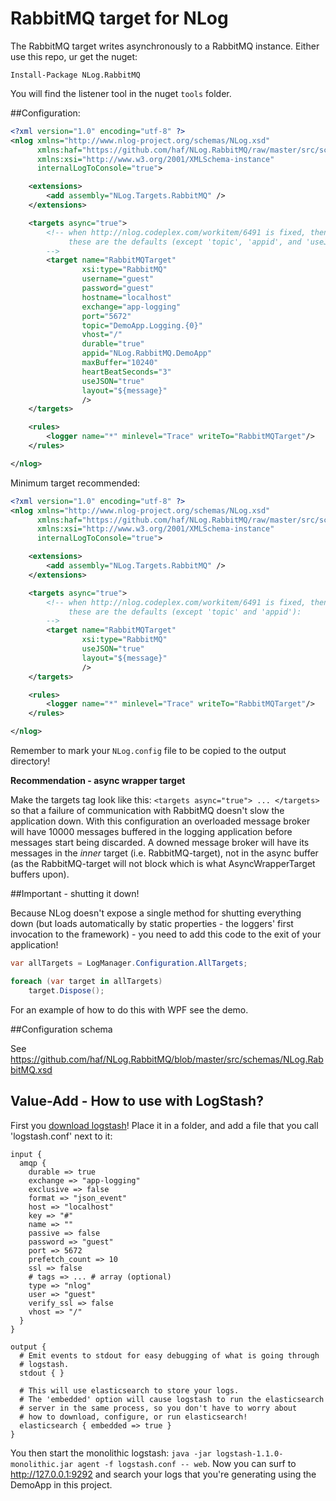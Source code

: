 # RabbitMQ target for NLog

The RabbitMQ target writes asynchronously to a RabbitMQ instance. Either use this repo, ur get the nuget:

`Install-Package NLog.RabbitMQ`

You will find the listener tool in the nuget `tools` folder.

##Configuration:

```xml
<?xml version="1.0" encoding="utf-8" ?>
<nlog xmlns="http://www.nlog-project.org/schemas/NLog.xsd"
	  xmlns:haf="https://github.com/haf/NLog.RabbitMQ/raw/master/src/schemas/NLog.RabbitMQ.xsd"
      xmlns:xsi="http://www.w3.org/2001/XMLSchema-instance"
	  internalLogToConsole="true">

	<extensions>
		<add assembly="NLog.Targets.RabbitMQ" />
	</extensions>

	<targets async="true">
		<!-- when http://nlog.codeplex.com/workitem/6491 is fixed, then xsi:type="haf:RabbitMQ" instead;
			 these are the defaults (except 'topic', 'appid', and 'useJSON'): 
		-->
		<target name="RabbitMQTarget"
				xsi:type="RabbitMQ"
				username="guest" 
				password="guest" 
				hostname="localhost" 
				exchange="app-logging"
				port="5672"
				topic="DemoApp.Logging.{0}"
				vhost="/"
				durable="true"
				appid="NLog.RabbitMQ.DemoApp"
				maxBuffer="10240"
				heartBeatSeconds="3"
				useJSON="true"
				layout="${message}"
				/>
	</targets>

	<rules>
		<logger name="*" minlevel="Trace" writeTo="RabbitMQTarget"/>
	</rules>

</nlog>
```

Minimum target recommended:

```xml
<?xml version="1.0" encoding="utf-8" ?>
<nlog xmlns="http://www.nlog-project.org/schemas/NLog.xsd"
	  xmlns:haf="https://github.com/haf/NLog.RabbitMQ/raw/master/src/schemas/NLog.RabbitMQ.xsd"
      xmlns:xsi="http://www.w3.org/2001/XMLSchema-instance"
	  internalLogToConsole="true">

	<extensions>
		<add assembly="NLog.Targets.RabbitMQ" />
	</extensions>

	<targets async="true">
		<!-- when http://nlog.codeplex.com/workitem/6491 is fixed, then xsi:type="haf:RabbitMQ" instead;
			 these are the defaults (except 'topic' and 'appid'): 
		-->
		<target name="RabbitMQTarget"
				xsi:type="RabbitMQ"
				useJSON="true"
				layout="${message}"
				/>
	</targets>

	<rules>
		<logger name="*" minlevel="Trace" writeTo="RabbitMQTarget"/>
	</rules>

</nlog>
```

Remember to mark your `NLog.config` file to be copied to the output directory!

**Recommendation - async wrapper target**

Make the targets tag look like this: `<targets async="true"> ... </targets>` so that
a failure of communication with RabbitMQ doesn't slow the application down. With this configuration
an overloaded message broker will have 10000 messages buffered in the logging application
before messages start being discarded. A downed message broker will have its messages
in the *inner* target (i.e. RabbitMQ-target), not in the async buffer (as the RabbitMQ-target
will not block which is what AsyncWrapperTarget buffers upon).

##Important - shutting it down!

Because NLog doesn't expose a single method for shutting everything down (but loads automatically by static properties - the loggers' first invocation to the framework) - you need to add this code to the exit of your application!

```csharp
var allTargets = LogManager.Configuration.AllTargets;

foreach (var target in allTargets)
	target.Dispose();
```

For an example of how to do this with WPF see the demo.

##Configuration schema

See https://github.com/haf/NLog.RabbitMQ/blob/master/src/schemas/NLog.RabbitMQ.xsd

## Value-Add - How to use with LogStash?

First you [download logstash](http://logstash.net/)! Place it in a folder, and add a file that you call 'logstash.conf' next to it:

```
input {
  amqp {
    durable => true
    exchange => "app-logging"
    exclusive => false
    format => "json_event"
    host => "localhost"
    key => "#"
    name => ""
    passive => false
    password => "guest"
    port => 5672
    prefetch_count => 10
    ssl => false
    # tags => ... # array (optional)
    type => "nlog"
    user => "guest"
    verify_ssl => false
    vhost => "/"
  }
}

output {
  # Emit events to stdout for easy debugging of what is going through
  # logstash.
  stdout { }

  # This will use elasticsearch to store your logs.
  # The 'embedded' option will cause logstash to run the elasticsearch
  # server in the same process, so you don't have to worry about
  # how to download, configure, or run elasticsearch!
  elasticsearch { embedded => true }
}
```

You then start the monolithic logstash: `java -jar logstash-1.1.0-monolithic.jar agent -f logstash.conf -- web`.
Now you can surf to http://127.0.0.1:9292 and search your logs that you're generating using the DemoApp in this project.
